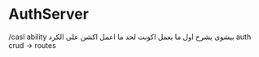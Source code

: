 # AuthServer

/casl ability
بيشوى يشرح اول ما بعمل اكونت لحد ما اعمل اكشن على الكرد
auth crud -> routes
